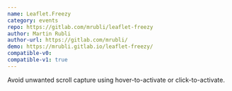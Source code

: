 ```yaml
---
name: Leaflet.Freezy
category: events
repo: https://gitlab.com/mrubli/leaflet-freezy
author: Martin Rubli
author-url: https://gitlab.com/mrubli/
demo: https://mrubli.gitlab.io/leaflet-freezy/
compatible-v0:
compatible-v1: true
---
```


Avoid unwanted scroll capture using hover-to-activate or click-to-activate.
